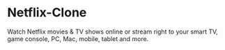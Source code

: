 # Netflix-Clone
Watch Netflix movies &amp; TV shows online or stream right to your smart TV, game console, PC, Mac, mobile, tablet and more.
